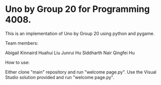 # Uno by Group 20 for Programming 4008.

This is an implementation of Uno by Group 20 using python and pygame.

Team members:

Abigail Kinnaird
Huahui Liu
Junrui Hu
Siddharth Nair
Qingfei Hu

How to use:

Either clone "main" repository and run "welcome page.py".
Use the Visual Studio solution provided and run "welcome page.py".

